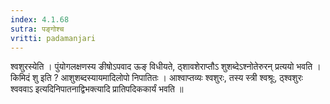 ```yaml
---
index: 4.1.68
sutra: पङ्गोश्च
vritti: padamanjari
---
```


 श्वशुरस्येति । पुंयोगलक्षणस्य ङीषोऽपवाद ऊङ् विधीयते, ठ्शावशेराप्तौऽ शुशब्देऽश्नोतेरुरन् प्रत्ययो भवति । किमिदं शु इति ? आशुशब्दस्यायमादिलोपो निपातितः । आश्वाप्तव्यः श्वशुरः, तस्य स्त्री श्वश्रूः, ठ्श्वशुरः श्वववाऽ इत्यदिनिपातनाद्विभक्त्यादि प्रातिपदिककार्यं भवति ॥